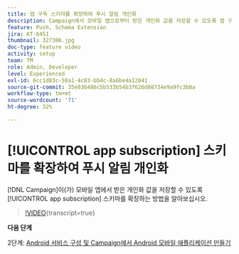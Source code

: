 ```yaml
---
title: 앱 구독 스키마를 확장하여 푸시 알림 개인화
description: Campaign에서 모바일 앱으로부터 받은 개인화 값을 저장할 수 있도록 앱 구독 스키마를 확장하는 방법을 알아보십시오.
feature: Push, Schema Extension
jira: KT-6451
thumbnail: 327306.jpg
doc-type: feature video
activity: setup
team: TM
role: Admin, Developer
level: Experienced
exl-id: 6cc1d83c-58a1-4c83-bb4c-8a6be4a12841
source-git-commit: 35e036486c5b533b54b3f626d88734e9a9fc3b8a
workflow-type: tm+mt
source-wordcount: '71'
ht-degree: 32%

---
```


# [!UICONTROL app subscription] 스키마를 확장하여 푸시 알림 개인화

[!DNL Campaign]이(가) 모바일 앱에서 받은 개인화 값을 저장할 수 있도록 [!UICONTROL app subscription] 스키마를 확장하는 방법을 알아보십시오.

>[!VIDEO](https://video.tv.adobe.com/v/327306?quality=12&learn=on){transcript=true}

**다음 단계**

2단계: [Android 서비스 구성 및 Campaign에서 Android 모바일 애플리케이션 만들기](/help/tutorial-getting-started-with-push-notifications-for-android/configuring-an-android-service-in-campaign.md)
